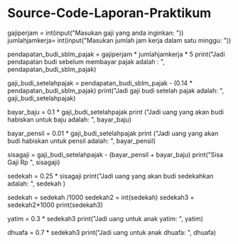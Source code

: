# Source-Code-Laporan-Praktikum
gajiperjam = int(input("Masukan gaji yang anda inginkan: "))
jumlahjamkerja= int(input("Masukan jumlah jam kerja dalam satu minggu: "))

pendapatan_budi_sblm_pajak = gajiperjam * jumlahjamkerja * 5
print("Jadi pendapatan budi sebelum membayar pajak adalah : ", pendapatan_budi_sblm_pajak)

gaji_budi_setelahpajak = pendapatan_budi_sblm_pajak - (0.14 * pendapatan_budi_sblm_pajak)
print("Jadi gaji budi setelah pajak adalah: ", gaji_budi_setelahpajak)

bayar_baju = 0.1 * gaji_budi_setelahpajak
print ("Jadi uang yang akan budi habiskan untuk baju adalah: ", bayar_baju)

bayar_pensil = 0.01 * gaji_budi_setelahpajak
print ("Jadi uang yang akan budi habiskan untuk pensil adalah: ", bayar_pensil)

sisagaji = gaji_budi_setelahpajak - (bayar_pensil + bayar_baju)
print("Sisa Gaji Rp ", sisagaji)

sedekah = 0.25 * sisagaji
print("Jadi uang yang akan budi sedekahkan adalah: ", sedekah )

sedekah = sedekah /1000
sedekah2 = int(sedekah)
sedekah3 = sedekah2*1000
print(sedekah3)

yatim = 0.3 * sedekah3
print("Jadi uang untuk anak yatim: ", yatim)

dhuafa = 0.7 * sedekah3
print("Jadi uang untuk anak dhuafa: ", dhuafa)
